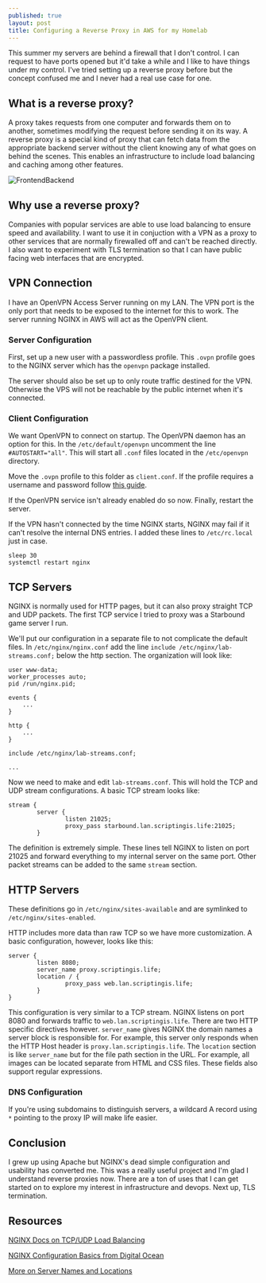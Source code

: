 ```yaml
---
published: true
layout: post
title: Configuring a Reverse Proxy in AWS for my Homelab
---
```


This summer my servers are behind a firewall that I don't control. I can request to have ports opened but it'd take a while and I like to have things under my control. I've tried setting up a reverse proxy before but the concept confused me and I never had a real use case for one.

## What is a reverse proxy?

A proxy takes requests from one computer and forwards them on to another, sometimes modifying the request before sending it on its way. A reverse proxy is a special kind of proxy that can fetch data from the appropriate backend server without the client knowing any of what goes on behind the scenes. This enables an infrastructure to include load balancing and caching among other features.

![FrontendBackend](https://i.imgur.com/G7hDEvr.jpg)

## Why use a reverse proxy?

Companies with popular services are able to use load balancing to ensure speed and availability. I want to use it in conjuction with a VPN as a proxy to other services that are normally firewalled off and can't be reached directly. I also want to experiment with TLS termination so that I can have public facing web interfaces that are encrypted.

## VPN Connection

I have an OpenVPN Access Server running on my LAN. The VPN port is the only port that needs to be exposed to the internet for this to work. The server running NGINX in AWS will act as the OpenVPN client.

### Server Configuration

First, set up a new user with a passwordless profile. This `.ovpn` profile goes to the NGINX server which has the `openvpn` package installed. 

The server should also be set up to only route traffic destined for the VPN. Otherwise the VPS will not be reachable by the public internet when it's connected.

### Client Configuration

We want OpenVPN to connect on startup. The OpenVPN daemon has an option for this. In the `/etc/default/openvpn` uncomment the line `#AUTOSTART="all"`. This will start all `.conf` files located in the `/etc/openvpn` directory.

Move the `.ovpn` profile to this folder as `client.conf`. If the profile requires a username and password follow [this guide](https://www.smarthomebeginner.com/configure-openvpn-to-autostart-linux/).

If the OpenVPN service isn't already enabled do so now. Finally, restart the server.

If the VPN hasn't connected by the time NGINX starts, NGINX may fail if it can't resolve the internal DNS entries. I added these lines to `/etc/rc.local` just in case.

```
sleep 30
systemctl restart nginx
```

## TCP Servers

NGINX is normally used for HTTP pages, but it can also proxy straight TCP and UDP packets. The first TCP service I tried to proxy was a Starbound game server I run.

We'll put our configuration in a separate file to not complicate the default files. In `/etc/nginx/nginx.conf` add the line `include /etc/nginx/lab-streams.conf;` below the http section. The organization will look like:

```
user www-data;
worker_processes auto;
pid /run/nginx.pid;

events {
    ...
}

http {
    ...
}

include /etc/nginx/lab-streams.conf;

...
```

Now we need to make and edit `lab-streams.conf`. This will hold the TCP and UDP stream configurations. A basic TCP stream looks like:

```
stream {
        server {
                listen 21025;
                proxy_pass starbound.lan.scriptingis.life:21025;
        }
```

The definition is extremely simple. These lines tell NGINX to listen on port 21025 and forward everything to my internal server on the same port. Other packet streams can be added to the same `stream` section.

## HTTP Servers

These definitions go in `/etc/nginx/sites-available` and are symlinked to `/etc/nginx/sites-enabled`.

HTTP includes more data than raw TCP so we have more customization. A basic configuration, however, looks like this:

```
server {                             
        listen 8080;      
        server_name proxy.scriptingis.life;
        location / {
                proxy_pass web.lan.scriptingis.life;
        }                                        
}                                                 
```

This configuration is very similar to a TCP stream. NGINX listens on port 8080 and forwards traffic to `web.lan.scriptingis.life`. There are two HTTP specific directives however. `server_name` gives NGINX the domain names a server block is responsible for. For example, this server only responds when the HTTP Host header is `proxy.lan.scriptingis.life`. The `location` section is like `server_name` but for the file path section in the URL. For example, all images can be located separate from HTML and CSS files. These fields also support regular expressions.

### DNS Configuration

If you're using subdomains to distinguish servers, a wildcard A record using `*` pointing to the proxy IP will make life easier. 

## Conclusion

I grew up using Apache but NGINX's dead simple configuration and usability has converted me. This was a really useful project and I'm glad I understand reverse proxies now. There are a ton of uses that I can get started on to explore my interest in infrastructure and devops. Next up, TLS termination.

## Resources

[NGINX Docs on TCP/UDP Load Balancing](https://docs.nginx.com/nginx/admin-guide/load-balancer/tcp-udp-load-balancer/)

[NGINX Configuration Basics from Digital Ocean](https://www.digitalocean.com/community/tutorials/how-to-configure-the-nginx-web-server-on-a-virtual-private-server)

[More on Server Names and Locations](https://www.digitalocean.com/community/tutorials/understanding-nginx-server-and-location-block-selection-algorithms)
